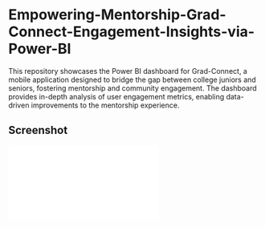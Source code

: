 # Empowering-Mentorship-Grad-Connect-Engagement-Insights-via-Power-BI
This repository showcases the Power BI dashboard for Grad-Connect, a mobile application designed to bridge the gap between college juniors and seniors, fostering mentorship and community engagement. The dashboard provides in-depth analysis of user engagement metrics, enabling data-driven improvements to the mentorship experience.

## Screenshot
![Screenshot of the Dashboard](GradChat_Dashboard_Overview.pdf)
